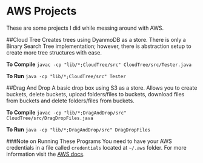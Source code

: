 # AWS Projects

These are some projects I did while messing around with AWS.

##Cloud Tree
Creates trees using DyanmoDB as a store. There is only a Binary Search Tree implementation; however, there is abstraction setup to create more tree structures with ease.

**To Compile**
`javac -cp "lib/*;CloudTree/src" CloudTree/src/Tester.java`

**To Run**
`java -cp "lib/*;CloudTree/src" Tester`

##Drag And Drop
A basic drop box using S3 as a store. Allows you to create buckets, delete buckets, upload folders/files to buckets, download files from buckets and delete folders/files from buckets.

**To Compile**
`javac -cp "lib/*;DragAndDrop/src" CloudTree/src/DragDropFiles.java`

**To Run**
`java -cp "lib/*;DragAndDrop/src" DragDropFiles`

###Note on Running These Programs
You need to have your AWS credentials in a file called `credentials` located at `~/.aws` folder. For more information visit the [AWS docs](https://docs.aws.amazon.com/cli/latest/userguide/cli-config-files.html).